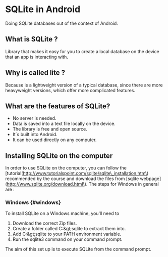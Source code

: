 # SQLite in Android

Doing SQLite databases out of the context of Android.

## What is SQLite ?

Library that makes it easy for you to create a local database on the device that an app is interacting with. 

## Why is called lite ?

Because is a lightweight version of a typical database, since there are more heavyweight versions, which offer more complicated features.

## What are the features of SQLite? 

* No server is needed.
* Data is saved into a text file locally on the device.
* The library is free and open source.
* It´s built into Android.
* It can be used directly on any computer.

## Installing SQLite on the computer

In order to use SQLite on the computer, you can follow the [tutorial(http://www.tutorialspoint.com/sqlite/sqlite\_installation.htm\) recommended by the course and download the files from \[sqlite webpage\]\(http://www.sqlite.org/download.html\). The steps for Windows in general are :

### Windows {#windows}

To install SQLite on a Windows machine, you'll need to

1. Download the correct Zip files.
2. Create a folder called C:\&gt;sqlite to extract them into.
3. Add C:\&gt;sqlite to your PATH environment variable.
4. Run the sqlite3 command on your command prompt.

The aim of this set up is to execute SQLite from the command prompt. 



